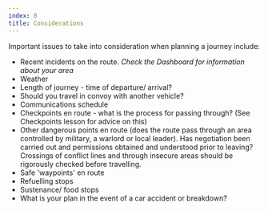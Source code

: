 ```yaml
---
index: 0
title: Considerations
---
```

Important issues to take into consideration when planning a journey include:

*   Recent incidents on the route. *Check the Dashboard for information about your area*
*   Weather
*   Length of journey - time of departure/ arrival?
*   Should you travel in convoy with another vehicle?
*   Communications schedule
*   Checkpoints en route - what is the process for passing through? (See Checkpoints lesson for advice on this)
*   Other dangerous points en route (does the route pass through an area controlled by military, a warlord or local leader). Has negotiation been carried out and permissions obtained and understood prior to leaving? Crossings of conflict lines and through insecure areas should be rigorously checked before travelling.
*   Safe 'waypoints' en route
*   Refuelling stops
*   Sustenance/ food stops
*   What is your plan in the event of a car accident or breakdown?